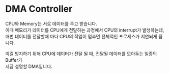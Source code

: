 # DMA Controller

CPU와 Memory는 서로 데이터를 주고 받습니다.\
이때 메모리가 데이터를 CPU에게 전달하는 과정에서 CPU의 interrupt가 발생하는데,\
매번 데이터를 전달할때 마다 CPU의 작업이 멈추면 전체적인 프로세스가 지연되게 됩니다.

이걸 방지하기 위해 CPU에 데이터가 전달 될 때, 전달될 데이터를 모아두는 일종의 Buffer가\
지금 설명할 DMA입니다.
